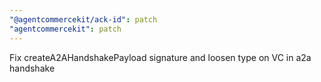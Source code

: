 ```yaml
---
"@agentcommercekit/ack-id": patch
"agentcommercekit": patch
---
```


Fix createA2AHandshakePayload signature and loosen type on VC in a2a handshake
